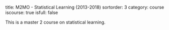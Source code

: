 title: M2MO - Statistical Learning (2013-2018)
sortorder: 3
category: course
iscourse: true
isfull: false

This is a master 2 course on statistical learning.